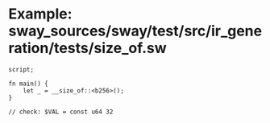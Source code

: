 # Example: sway_sources/sway/test/src/ir_generation/tests/size_of.sw

```sway
script;

fn main() {
    let _ = __size_of::<b256>();
}

// check: $VAL = const u64 32


```
